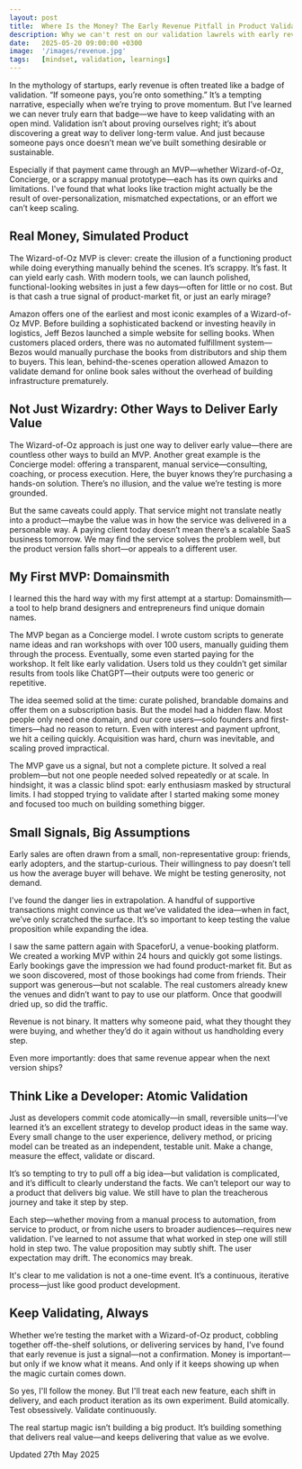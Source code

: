 ```yaml
---
layout: post
title:  Where Is the Money? The Early Revenue Pitfall in Product Validation
description: Why we can't rest on our validation lawrels with early revenue—and how to keep validating as the idea evolves.
date:   2025-05-20 09:00:00 +0300
image:  '/images/revenue.jpg'
tags:   [mindset, validation, learnings]
---
```


In the mythology of startups, early revenue is often treated like a badge of validation. “If someone pays, you’re onto something.” It’s a tempting narrative, especially when we’re trying to prove momentum. But I’ve learned we can never truly earn that badge—we have to keep validating with an open mind. Validation isn’t about proving ourselves right; it’s about discovering a great way to deliver long-term value. And just because someone pays once doesn’t mean we’ve built something desirable or sustainable.

Especially if that payment came through an MVP—whether Wizard-of-Oz, Concierge, or a scrappy manual prototype—each has its own quirks and limitations. I've found that what looks like traction might actually be the result of over-personalization, mismatched expectations, or an effort we can’t keep scaling.

## Real Money, Simulated Product

The Wizard-of-Oz MVP is clever: create the illusion of a functioning product while doing everything manually behind the scenes. It’s scrappy. It’s fast. It can yield early cash. With modern tools, we can launch polished, functional-looking websites in just a few days—often for little or no cost. But is that cash a true signal of product-market fit, or just an early mirage?

Amazon offers one of the earliest and most iconic examples of a Wizard-of-Oz MVP. Before building a sophisticated backend or investing heavily in logistics, Jeff Bezos launched a simple website for selling books. When customers placed orders, there was no automated fulfillment system—Bezos would manually purchase the books from distributors and ship them to buyers. This lean, behind-the-scenes operation allowed Amazon to validate demand for online book sales without the overhead of building infrastructure prematurely.

## Not Just Wizardry: Other Ways to Deliver Early Value

The Wizard-of-Oz approach is just one way to deliver early value—there are countless other ways to build an MVP. Another great example is the Concierge model: offering a transparent, manual service—consulting, coaching, or process execution. Here, the buyer knows they’re purchasing a hands-on solution. There’s no illusion, and the value we’re testing is more grounded.

But the same caveats could apply. That service might not translate neatly into a product—maybe the value was in how the service was delivered in a personable way. A paying client today doesn’t mean there’s a scalable SaaS business tomorrow. We may find the service solves the problem well, but the product version falls short—or appeals to a different user.

## My First MVP: Domainsmith

I learned this the hard way with my first attempt at a startup: Domainsmith—a tool to help brand designers and entrepreneurs find unique domain names.

The MVP began as a Concierge model. I wrote custom scripts to generate name ideas and ran workshops with over 100 users, manually guiding them through the process. Eventually, some even started paying for the workshop. It felt like early validation. Users told us they couldn’t get similar results from tools like ChatGPT—their outputs were too generic or repetitive.

The idea seemed solid at the time: curate polished, brandable domains and offer them on a subscription basis. But the model had a hidden flaw. Most people only need one domain, and our core users—solo founders and first-timers—had no reason to return. Even with interest and payment upfront, we hit a ceiling quickly. Acquisition was hard, churn was inevitable, and scaling proved impractical.

The MVP gave us a signal, but not a complete picture. It solved a real problem—but not one people needed solved repeatedly or at scale. In hindsight, it was a classic blind spot: early enthusiasm masked by structural limits. I had stopped trying to validate after I started making some money and focused too much on building something bigger.

## Small Signals, Big Assumptions

Early sales are often drawn from a small, non-representative group: friends, early adopters, and the startup-curious. Their willingness to pay doesn’t tell us how the average buyer will behave. We might be testing generosity, not demand.

I've found the danger lies in extrapolation. A handful of supportive transactions might convince us that we’ve validated the idea—when in fact, we’ve only scratched the surface. It’s so important to keep testing the value proposition while expanding the idea.

I saw the same pattern again with SpaceforU, a venue-booking platform. We created a working MVP within 24 hours and quickly got some listings. Early bookings gave the impression we had found product-market fit. But as we soon discovered, most of those bookings had come from friends. Their support was generous—but not scalable. The real customers already knew the venues and didn’t want to pay to use our platform. Once that goodwill dried up, so did the traffic.

Revenue is not binary. It matters why someone paid, what they thought they were buying, and whether they’d do it again without us handholding every step.

Even more importantly: does that same revenue appear when the next version ships?

## Think Like a Developer: Atomic Validation

Just as developers commit code atomically—in small, reversible units—I’ve learned it’s an excellent strategy to develop product ideas in the same way. Every small change to the user experience, delivery method, or pricing model can be treated as an independent, testable unit. Make a change, measure the effect, validate or discard.

It’s so tempting to try to pull off a big idea—but validation is complicated, and it’s difficult to clearly understand the facts. We can’t teleport our way to a product that delivers big value. We still have to plan the treacherous journey and take it step by step.

Each step—whether moving from a manual process to automation, from service to product, or from niche users to broader audiences—requires new validation. I've learned to not assume that what worked in step one will still hold in step two. The value proposition may subtly shift. The user expectation may drift. The economics may break.

It's clear to me validation is not a one-time event. It’s a continuous, iterative process—just like good product development.

## Keep Validating, Always

Whether we’re testing the market with a Wizard-of-Oz product, cobbling together off-the-shelf solutions, or delivering services by hand, I've found that early revenue is just a signal—not a confirmation. Money is important—but only if we know what it means. And only if it keeps showing up when the magic curtain comes down.

So yes, I'll follow the money. But I'll treat each new feature, each shift in delivery, and each product iteration as its own experiment. Build atomically. Test obsessively. Validate continuously.

The real startup magic isn’t building a big product. It’s building something that delivers real value—and keeps delivering that value as we evolve.

Updated 27th May 2025
